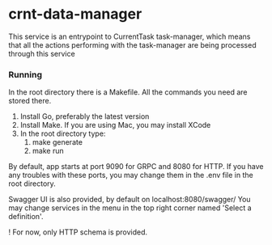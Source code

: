 # crnt-data-manager
This service is an entrypoint to CurrentTask task-manager, which means that all the actions performing with the task-manager are being processed through this service

### Running
In the root directory there is a Makefile. All the commands you need are stored there. 

1) Install Go, preferably the latest version
2) Install Make. If you are using Mac, you may install XCode
3) In the root directory type:
    1) make generate
    2) make run

By default, app starts at port 9090 for GRPC and 8080 for HTTP.
If you have any troubles with these ports, you may change them in the .env file
in the root directory.

Swagger UI is also provided, by default on localhost:8080/swagger/
You may change services in the menu in the top right corner named 'Select a definition'.

! For now, only HTTP schema is provided.